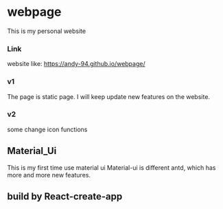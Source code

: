 # webpage
This is my personal website


### Link

website like: <link>https://andy-94.github.io/webpage/</link>

### v1
The page is static page. I will keep update new features on the website.

### v2
some change icon functions

## Material_Ui

This is my first time use material ui
Material-ui is different antd, which has more and more new features.


## build by React-create-app
